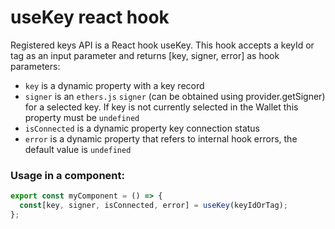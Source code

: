 # useKey react hook

Registered keys API is a React hook useKey. This hook accepts a keyId or tag as an input parameter and returns [key, signer, error] as hook parameters:
- `key` is a dynamic property with a key record
- `signer` is an `ethers.js` `signer` (can be obtained using provider.getSigner) for a selected key. If key is not currently selected in the Wallet this property must be `undefined`
- `isConnected` is a dynamic property key connection status
- `error` is a dynamic property that refers to internal hook errors, the default value is `undefined`

### Usage in a component:

```typescript
export const myComponent = () => {
  const[key, signer, isConnected, error] = useKey(keyIdOrTag);
};
```
